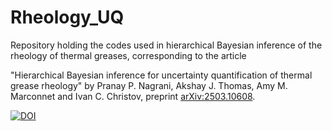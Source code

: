 # Rheology_UQ

Repository holding the codes used in hierarchical Bayesian inference of the rheology of thermal greases, corresponding to the article 

"Hierarchical Bayesian inference for uncertainty quantification of thermal grease rheology" 
by Pranay P. Nagrani, Akshay J. Thomas, Amy M. Marconnet and Ivan C. Christov, 
preprint [arXiv:2503.10608](https://arxiv.org/abs/2503.10608).

[![DOI](https://zenodo.org/badge/DOI/10.5281/zenodo.15616035.svg)](https://doi.org/10.5281/zenodo.15616035)
